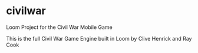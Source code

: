 civilwar
========

Loom Project for the Civil War Mobile Game

This is the full Civil War Game Engine built in Loom by Clive Henrick and Ray Cook
